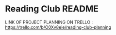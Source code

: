 # Reading Club README

LINK OF PROJECT PLANNING ON TRELLO : https://trello.com/b/O0Xv8eie/reading-club-planning
